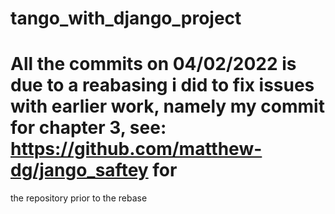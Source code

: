 # tango_with_django_project
# All the commits on 04/02/2022 is due to a reabasing i did to fix issues with earlier work, namely my commit for chapter 3, see: https://github.com/matthew-dg/jango_saftey for 
the repository prior to the rebase
